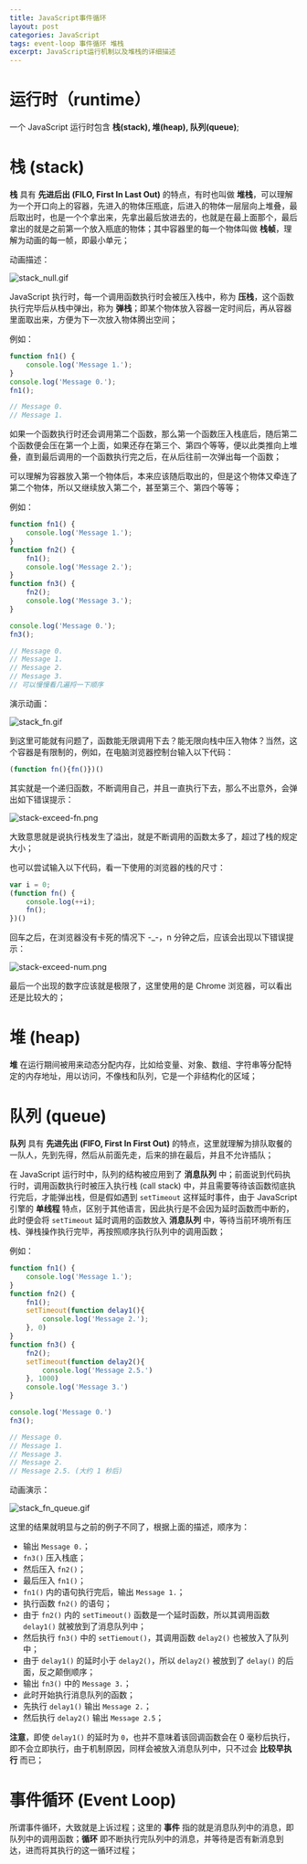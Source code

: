 ```yaml
---
title: JavaScript事件循环
layout: post
categories: JavaScript
tags: event-loop 事件循环 堆栈
excerpt: JavaScript运行机制以及堆栈的详细描述
---
```

# 运行时（runtime）

一个 JavaScript 运行时包含 **栈(stack), 堆(heap), 队列(queue)**;

# 栈 (stack)

**栈** 具有 **先进后出 (FILO, First In Last Out)** 的特点，有时也叫做 **堆栈**，可以理解为一个开口向上的容器，先进入的物体压瓶底，后进入的物体一层层向上堆叠，最后取出时，也是一个个拿出来，先拿出最后放进去的，也就是在最上面那个，最后拿出的就是之前第一个放入瓶底的物体；其中容器里的每一个物体叫做 **栈帧**，理解为动画的每一帧，即最小单元；

动画描述：

![stack_null.gif](https://i.loli.net/2019/06/19/5d0a3c772749842497.gif)

JavaScript 执行时，每一个调用函数执行时会被压入栈中，称为 **压栈**，这个函数执行完毕后从栈中弹出，称为 **弹栈**；即某个物体放入容器一定时间后，再从容器里面取出来，方便为下一次放入物体腾出空间；

例如：
```js
function fn1() {
    console.log('Message 1.');
}
console.log('Message 0.');
fn1();

// Message 0.
// Message 1.
```

如果一个函数执行时还会调用第二个函数，那么第一个函数压入栈底后，随后第二个函数便会压在第一个上面，如果还存在第三个、第四个等等，便以此类推向上堆叠，直到最后调用的一个函数执行完之后，在从后往前一次弹出每一个函数；

可以理解为容器放入第一个物体后，本来应该随后取出的，但是这个物体又牵连了第二个物体，所以又继续放入第二个，甚至第三个、第四个等等；

例如：
```js
function fn1() {
    console.log('Message 1.');
}
function fn2() {
    fn1();
    console.log('Message 2.');
}
function fn3() {
    fn2();
    console.log('Message 3.');
}

console.log('Message 0.');
fn3();

// Message 0.
// Message 1.
// Message 2.
// Message 3.
// 可以慢慢看几遍捋一下顺序
```

演示动画：

![stack_fn.gif](https://i.loli.net/2019/06/19/5d0a400b56afd25428.gif)

到这里可能就有问题了，函数能无限调用下去？能无限向栈中压入物体？当然，这个容器是有限制的，例如，在电脑浏览器控制台输入以下代码：
```js
(function fn(){fn()})()
```

其实就是一个递归函数，不断调用自己，并且一直执行下去，那么不出意外，会弹出如下错误提示：

![stack-exceed-fn.png](https://i.loli.net/2019/06/18/5d08ec91b92e653156.png)

大致意思就是说执行栈发生了溢出，就是不断调用的函数太多了，超过了栈的规定大小；

也可以尝试输入以下代码，看一下使用的浏览器的栈的尺寸：
```js
var i = 0;
(function fn() {
    console.log(++i);
    fn();
})()
```

回车之后，在浏览器没有卡死的情况下 -_-，n 分钟之后，应该会出现以下错误提示：

![stack-exceed-num.png](https://i.loli.net/2019/06/18/5d08ecab407ee90019.png)

最后一个出现的数字应该就是极限了，这里使用的是 Chrome 浏览器，可以看出还是比较大的；

# 堆 (heap)

**堆** 在运行期间被用来动态分配内存，比如给变量、对象、数组、字符串等分配特定的内存地址，用以访问，不像栈和队列，它是一个非结构化的区域；

# 队列 (queue)

**队列** 具有 **先进先出 (FIFO, First In First Out)** 的特点，这里就理解为排队取餐的一队人，先到先得，然后从前面先走，后来的排在最后，并且不允许插队；

在 JavaScript 运行时中，队列的结构被应用到了 **消息队列** 中；前面说到代码执行时，调用函数执行时被压入执行栈 (call stack) 中，并且需要等待该函数彻底执行完后，才能弹出栈，但是假如遇到 `setTimeout` 这样延时事件，由于 JavaScript 引擎的 **单线程** 特点，区别于其他语言，因此执行是不会因为延时函数而中断的，此时便会将 `setTimeout` 延时调用的函数放入 **消息队列** 中，等待当前环境所有压栈、弹栈操作执行完毕，再按照顺序执行队列中的调用函数；

例如：

```js
function fn1() {
    console.log('Message 1.');
}
function fn2() {
    fn1();
    setTimeout(function delay1(){
        console.log('Message 2.');
    }, 0)
}
function fn3() {
    fn2();
    setTimeout(function delay2(){
        console.log('Message 2.5.')
    }, 1000)
    console.log('Message 3.')
}

console.log('Message 0.')
fn3();

// Message 0.
// Message 1.
// Message 3.
// Message 2.
// Message 2.5. (大约 1 秒后)
```

动画演示：

![stack_fn_queue.gif](https://i.loli.net/2019/06/19/5d0a53f02b34680755.gif)

这里的结果就明显与之前的例子不同了，根据上面的描述，顺序为：
- 输出 `Message 0.`；
- `fn3()` 压入栈底；
- 然后压入 `fn2()`；
- 最后压入 `fn1()`；
- `fn1()` 内的语句执行完后，输出 `Message 1.`；
- 执行函数 `fn2()` 的语句；
- 由于 `fn2()` 内的 `setTimeout()` 函数是一个延时函数，所以其调用函数 `delay1()` 就被放到了消息队列中；
- 然后执行 `fn3()` 中的 `setTiemout()`，其调用函数 `delay2()` 也被放入了队列中；
- 由于 `delay1()` 的延时小于 `delay2()`，所以 `delay2()` 被放到了 `delay()` 的后面，反之颠倒顺序；
- 输出 `fn3()` 中的 `Message 3.`；
- 此时开始执行消息队列的函数；
- 先执行 `delay1()` 输出 `Message 2.`；
- 然后执行 `delay2()` 输出 `Message 2.5`；

**注意**，即使 `delay1()` 的延时为 `0`，也并不意味着该回调函数会在 0 毫秒后执行，即不会立即执行，由于机制原因，同样会被放入消息队列中，只不过会 **比较早执行** 而已；

# 事件循环 (Event Loop)

所谓事件循环，大致就是上诉过程；这里的 **事件** 指的就是消息队列中的消息，即队列中的调用函数；**循环** 即不断执行完队列中的消息，并等待是否有新消息到达，进而将其执行的这一循环过程；